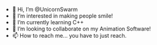 - 👋 Hi, I’m @UnicornSwarm
- 👀 I’m interested in making people smile! 
- 🌱 I’m currently learning C++
- 💞️ I’m looking to collaborate on my Animation Software!
- 📫 How to reach me... you have to just reach.

<!---
UnicornSwarm/UnicornSwarm is a ✨ special ✨ repository because its `README.md` (this file) appears on your GitHub profile.
You can click the Preview link to take a look at your changes.
--->
